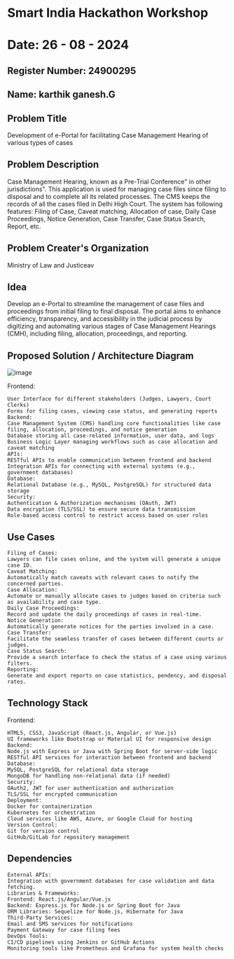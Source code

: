 # Smart India Hackathon Workshop
# Date: 26 - 08 - 2024
## Register Number: 24900295
## Name: karthik ganesh.G
## Problem Title
Development of e-Portal for facilitating Case Management Hearing of various types of cases
## Problem Description
Case Management Hearing, known as a Pre-Trial Conference" in other jurisdictions". This application is used for managing case files since filing to disposal and to complete all its related processes. The CMS keeps the records of all the cases filed in Delhi High Court. The system has following features: Filing of Case, Caveat matching, Allocation of case, Daily Case Proceedings, Notice Generation, Case Transfer, Case Status Search, Report, etc.
## Problem Creater's Organization
Ministry of Law and Justiceav

## Idea
Develop an e-Portal to streamline the management of case files and proceedings from initial filing to final disposal. The portal aims to enhance efficiency, transparency, and accessibility in the judicial process by digitizing and automating various stages of Case Management Hearings (CMH), including filing, allocation, proceedings, and reporting.


## Proposed Solution / Architecture Diagram
![image](https://github.com/user-attachments/assets/dffada28-7f42-4728-b8bd-461688788b8b)



Frontend:
```
User Interface for different stakeholders (Judges, Lawyers, Court Clerks)
Forms for filing cases, viewing case status, and generating reports
Backend:
Case Management System (CMS) handling core functionalities like case filing, allocation, proceedings, and notice generation
Database storing all case-related information, user data, and logs
Business Logic Layer managing workflows such as case allocation and caveat matching
APIs:
RESTful APIs to enable communication between frontend and backend
Integration APIs for connecting with external systems (e.g., government databases)
Database:
Relational Database (e.g., MySQL, PostgreSQL) for structured data storage
Security:
Authentication & Authorization mechanisms (OAuth, JWT)
Data encryption (TLS/SSL) to ensure secure data transmission
Role-based access control to restrict access based on user roles
```

## Use Cases
```
Filing of Cases:
Lawyers can file cases online, and the system will generate a unique case ID.
Caveat Matching:
Automatically match caveats with relevant cases to notify the concerned parties.
Case Allocation:
Automate or manually allocate cases to judges based on criteria such as availability and case type.
Daily Case Proceedings:
Record and update the daily proceedings of cases in real-time.
Notice Generation:
Automatically generate notices for the parties involved in a case.
Case Transfer:
Facilitate the seamless transfer of cases between different courts or judges.
Case Status Search:
Provide a search interface to check the status of a case using various filters.
Reporting:
Generate and export reports on case statistics, pendency, and disposal rates.
```

## Technology Stack
Frontend:
```
HTML5, CSS3, JavaScript (React.js, Angular, or Vue.js)
UI frameworks like Bootstrap or Material UI for responsive design
Backend:
Node.js with Express or Java with Spring Boot for server-side logic
RESTful API services for interaction between frontend and backend
Database:
MySQL, PostgreSQL for relational data storage
MongoDB for handling non-relational data (if needed)
Security:
OAuth2, JWT for user authentication and authorization
TLS/SSL for encrypted communication
Deployment:
Docker for containerization
Kubernetes for orchestration
Cloud services like AWS, Azure, or Google Cloud for hosting
Version Control:
Git for version control
GitHub/GitLab for repository management
```

## Dependencies
```
External APIs:
Integration with government databases for case validation and data fetching.
Libraries & Frameworks:
Frontend: React.js/Angular/Vue.js
Backend: Express.js for Node.js or Spring Boot for Java
ORM Libraries: Sequelize for Node.js, Hibernate for Java
Third-Party Services:
Email and SMS services for notifications
Payment Gateway for case filing fees
DevOps Tools:
CI/CD pipelines using Jenkins or GitHub Actions
Monitoring tools like Prometheus and Grafana for system health checks
```
